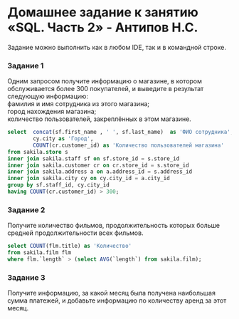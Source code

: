 # Домашнее задание к занятию «SQL. Часть 2» - Антипов Н.С.

Задание можно выполнить как в любом IDE, так и в командной строке.

### Задание 1
Одним запросом получите информацию о магазине, в котором обслуживается более 300 покупателей, и выведите в результат следующую информацию:  
фамилия и имя сотрудника из этого магазина;  
город нахождения магазина;  
количество пользователей, закреплённых в этом магазине.  

```sql  
select	concat(sf.first_name , ' ', sf.last_name)  as 'ФИО сотрудника',  
		cy.city as 'Город',  
		COUNT(cr.customer_id) as 'Количество пользователей магазина'  		
from sakila.store s  
inner join sakila.staff sf on sf.store_id = s.store_id   
inner join sakila.customer cr on cr.store_id = s.store_id  
inner join sakila.address a on a.address_id = s.address_id   
inner join sakila.city cy on cy.city_id = a.city_id   
group by sf.staff_id, cy.city_id   
having COUNT(cr.customer_id) > 300;  
```



### Задание 2
Получите количество фильмов, продолжительность которых больше средней продолжительности всех фильмов.

```sql
select COUNT(flm.title) as 'Количество'
from sakila.film flm  
where flm.`length` > (select AVG(`length`) from sakila.film);
```


### Задание 3
Получите информацию, за какой месяц была получена наибольшая сумма платежей, и добавьте информацию по количеству аренд за этот месяц.
